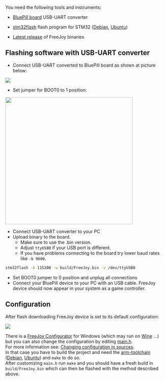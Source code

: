 You need the following tools and instruments:
* [BluePill board](https://camo.githubusercontent.com/a70b6639a020d201e1e1f0f582cd6374761a82d6/68747470733a2f2f642e726164696b616c2e72752f6433332f313931312f65382f6138666632313139636663372e6a7067)
USB-UART converter
* [stm32flash](https://sourceforge.net/p/stm32flash/wiki/Home/)  flash program for STM32 ([Debian](https://packages.debian.org/stm32flash), [Ubuntu](https://packages.ubuntu.org/stm32flash))

* [Latest release](https://github.com/vostrenkov/FreeJoy/releases) of FreeJoy binaries


## Flashing software with USB-UART converter

* Connect USB-UART converted to BluePill board as shown at picture below:

<img src="https://i.imgur.com/7xW4MOB.jpg">

* Set jumper for BOOT0 to 1 position:

<img src="https://forum.movimentomaker.pt/uploads/default/original/1X/d2fec4547aef853b6331c7b8323b3beb324bc3ba.jpg" height=400>

* Connect USB-UART converter to your PC
* Upload binary to the board.
    - Make sure to use the .bin version.
    - Adjust `ttyUSB0` if your USB port is different.
    - If you have problems connecting to the board try lower baud rates like `-b 9600`.

```sh
stm32flash -b 115200 -w build/FreeJoy.bin -v /dev/ttyUSB0
```

* Set BOOT0 jumper to 0 position and unplug all connections
* Connect your BluePill device to your PC with an USB cable. FreeJoy device should now appear in your system as a game controller.

## Configuration
After flash downloading FreeJoy device is set to its default configuration:

<img src="https://camo.githubusercontent.com/5af959eac151147ef76863218b14f2dc473e91d9/68747470733a2f2f612e726164696b616c2e72752f6132392f313830372f33622f3931316235383635346162372e6a7067">

There is a [FreeJoy Configurator](https://github.com/vostrenkov/FreeJoyConfigurator) for Windows (which may run on [Wine](https://www.winehq.org/) ...) but you can also change the configuration by editing [main.h](https://github.com/vostrenkov/FreeJoy/blob/master/Inc/main.h).  
For more information see: [Changing configuration in sources](Changing-configuration-in-sources).  
In that case you have to build the project and need the [arm-toolchain](https://developer.arm.com/tools-and-software/open-source-software/developer-tools/gnu-toolchain/gnu-rm/downloads) ([Debian](https://packages.debian.org/gcc-arm-none-eabi), [Ubuntu](https://packages.ubuntu.com/gcc-arm-none-eabi)) and `make` to do so.  
After customizing `main.h` run `make` and you should have a fresh build in `build/FreeJoy.bin` which can then be flashed with the method described above.